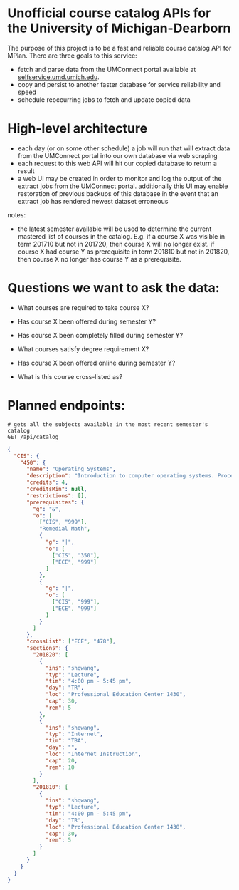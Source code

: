 # Unofficial course catalog APIs for the University of Michigan-Dearborn

The purpose of this project is to be a fast and reliable course catalog API for MPlan. There are three goals to this service:

* fetch and parse data from the UMConnect portal available at [selfservice.umd.umich.edu](https://selfservice.umd.umich.edu).
* copy and persist to another faster database for service reliability and speed
* schedule reoccurring jobs to fetch and update copied data

# High-level architecture

* each day (or on some other schedule) a job will run that will extract data from the UMConnect portal into our own database via web scraping
* each request to this web API will hit our copied database to return a result
* a web UI may be created in order to monitor and log the output of the extract jobs from the UMConnect portal. additionally this UI may enable restoration of previous backups of this database in the event that an extract job has rendered newest dataset erroneous

notes:

* the latest semester available will be used to determine the current mastered list of courses in the catalog. E.g. if a course X was visible in term 201710 but not in 201720, then course X will no longer exist. if course X had course Y as prerequisite in term 201810 but not in 201820, then course X no longer has course Y as a prerequisite.

# Questions we want to ask the data:

* What courses are required to take course X?
* Has course X been offered during semester Y?
* Has course X been completely filled during semester Y?
* What courses satisfy degree requirement X?

* Has course X been offered online during semester Y?
* What is this course cross-listed as?

# Planned endpoints:

```
# gets all the subjects available in the most recent semester's catalog
GET /api/catalog

```

```json
{
  "CIS": {
    "450": {
      "name": "Operating Systems",
      "description": "Introduction to computer operating systems. Proces...",
      "credits": 4,
      "creditsMin": null,
      "restrictions": [],
      "prerequisites": {
        "g": "&",
        "o": [
          ["CIS", "999"],
          "Remedial Math",
          {
            "g": "|",
            "o": [
              ["CIS", "350"],
              ["ECE", "999"]
            ]
          },
          {
            "g": "|",
            "o": [
              ["CIS", "999"],
              ["ECE", "999"]
            ]
          }
        ]
      },
      "crossList": ["ECE", "478"],
      "sections": {
        "201820": [
          {
            "ins": "shqwang",
            "typ": "Lecture",
            "tim": "4:00 pm - 5:45 pm",
            "day": "TR",
            "loc": "Professional Education Center 1430",
            "cap": 30,
            "rem": 5
          },
          {
            "ins": "shqwang",
            "typ": "Internet",
            "tim": "TBA",
            "day": "",
            "loc": "Internet Instruction",
            "cap": 20,
            "rem": 10
          }
        ],
        "201810": [
          {
            "ins": "shqwang",
            "typ": "Lecture",
            "tim": "4:00 pm - 5:45 pm",
            "day": "TR",
            "loc": "Professional Education Center 1430",
            "cap": 30,
            "rem": 5
          }
        ]
      }
    }
  }
}
```
